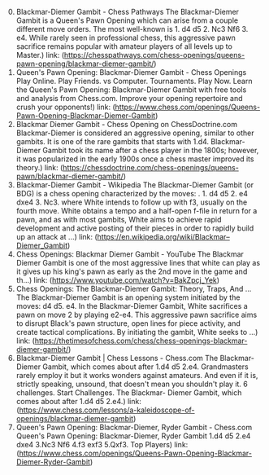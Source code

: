 ---
---
0. Blackmar-Diemer Gambit - Chess Pathways
The Blackmar-Diemer Gambit is a Queen's Pawn Opening which can arise from a couple different move orders. The most well-known is 1. d4 d5 2. Nc3 Nf6 3. e4. While rarely seen in professional chess, this aggressive pawn sacrifice remains popular with amateur players of all levels up to Master.)
link: (https://chesspathways.com/chess-openings/queens-pawn-opening/blackmar-diemer-gambit/)
1. Queen's Pawn Opening: Blackmar-Diemer Gambit - Chess Openings
Play Online. Play Friends. vs Computer. Tournaments. Play Now. Learn the Queen's Pawn Opening: Blackmar-Diemer Gambit with free tools and analysis from Chess.com. Improve your opening repertoire and crush your opponents!)
link: (https://www.chess.com/openings/Queens-Pawn-Opening-Blackmar-Diemer-Gambit)
2. Blackmar Diemer Gambit - Chess Opening on ChessDoctrine.com
Blackmar-Diemer is considered an aggressive opening, similar to other gambits. It is one of the rare gambits that starts with 1.d4. Blackmar-Diemer Gambit took its name after a chess player in the 1800s; however, it was popularized in the early 1900s once a chess master improved its theory.)
link: (https://chessdoctrine.com/chess-openings/queens-pawn/blackmar-diemer-gambit/)
3. Blackmar-Diemer Gambit - Wikipedia
The Blackmar-Diemer Gambit (or BDG) is a chess opening characterized by the moves: . 1. d4 d5 2. e4 dxe4 3. Nc3. where White intends to follow up with f3, usually on the fourth move. White obtains a tempo and a half-open f-file in return for a pawn, and as with most gambits, White aims to achieve rapid development and active posting of their pieces in order to rapidly build up an attack at ...)
link: (https://en.wikipedia.org/wiki/Blackmar–Diemer_Gambit)
4. Chess Openings: Blackmar Diemer Gambit - YouTube
The Blackmar Diemer Gambit is one of the most aggressive lines that white can play as it gives up his king's pawn as early as the 2nd move in the game and th...)
link: (https://www.youtube.com/watch?v=BakZpcj_Yek)
5. Chess Openings: The Blackmar-Diemer Gambit: Theory, Traps, And ...
The Blackmar-Diemer Gambit is an opening system initiated by the moves: d4 d5. e4. In the Blackmar-Diemer Gambit, White sacrifices a pawn on move 2 by playing e2-e4. This aggressive pawn sacrifice aims to disrupt Black's pawn structure, open lines for piece activity, and create tactical complications. By initiating the gambit, White seeks to ...)
link: (https://thetimesofchess.com/chess/chess-openings-blackmar-diemer-gambit/)
6. Blackmar-Diemer Gambit | Chess Lessons - Chess.com
The Blackmar- Diemer Gambit, which comes about after 1.d4 d5 2.e4. Grandmasters rarely employ it but it works wonders against amateurs. And even if it is, strictly speaking, unsound, that doesn't mean you shouldn't play it. 6 challenges. Start Challenges. The Blackmar- Diemer Gambit, which comes about after 1.d4 d5 2.e4.)
link: (https://www.chess.com/lessons/a-kaleidoscope-of-openings/blackmar-diemer-gambit)
7. Queen's Pawn Opening: Blackmar-Diemer, Ryder Gambit - Chess.com
Queen's Pawn Opening: Blackmar-Diemer, Ryder Gambit 1.d4 d5 2.e4 dxe4 3.Nc3 Nf6 4.f3 exf3 5.Qxf3. Top Players)
link: (https://www.chess.com/openings/Queens-Pawn-Opening-Blackmar-Diemer-Ryder-Gambit)

